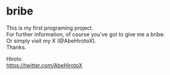 # bribe

This is my first programing project.<br>
For further information, of course you've got to give me a bribe.<br>
Or simply visit my X (@AbeHirotoX).<br>
Thanks.<br>

Hiroto<br>
https://twitter.com/AbeHirotoX
